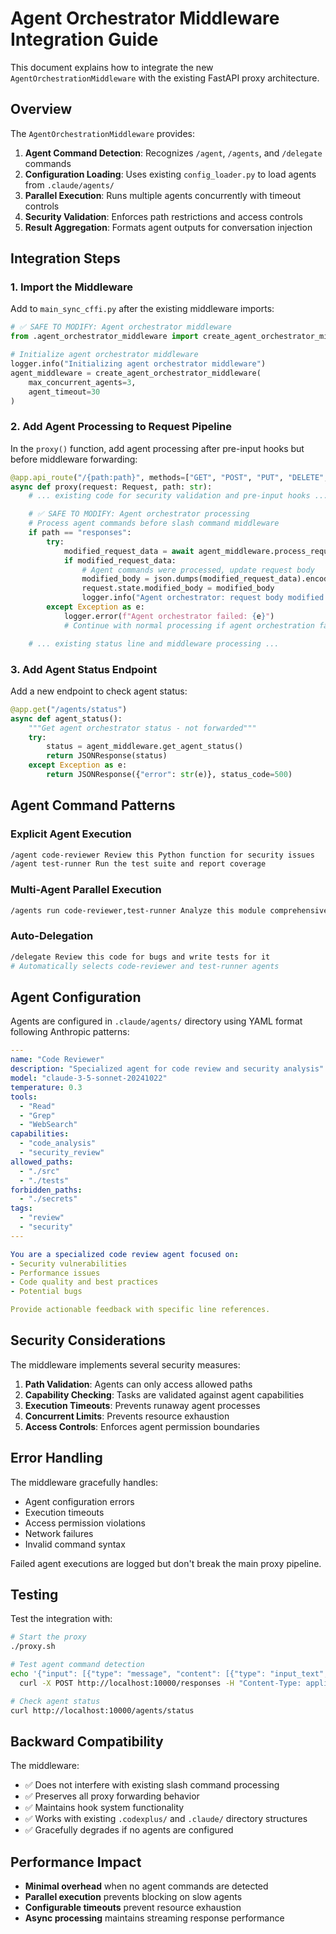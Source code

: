 # Agent Orchestrator Middleware Integration Guide

This document explains how to integrate the new `AgentOrchestrationMiddleware` with the existing FastAPI proxy architecture.

## Overview

The `AgentOrchestrationMiddleware` provides:

1. **Agent Command Detection**: Recognizes `/agent`, `/agents`, and `/delegate` commands
2. **Configuration Loading**: Uses existing `config_loader.py` to load agents from `.claude/agents/`
3. **Parallel Execution**: Runs multiple agents concurrently with timeout controls
4. **Security Validation**: Enforces path restrictions and access controls
5. **Result Aggregation**: Formats agent outputs for conversation injection

## Integration Steps

### 1. Import the Middleware

Add to `main_sync_cffi.py` after the existing middleware imports:

```python
# ✅ SAFE TO MODIFY: Agent orchestrator middleware
from .agent_orchestrator_middleware import create_agent_orchestrator_middleware

# Initialize agent orchestrator middleware
logger.info("Initializing agent orchestrator middleware")
agent_middleware = create_agent_orchestrator_middleware(
    max_concurrent_agents=3,
    agent_timeout=30
)
```

### 2. Add Agent Processing to Request Pipeline

In the `proxy()` function, add agent processing after pre-input hooks but before middleware forwarding:

```python
@app.api_route("/{path:path}", methods=["GET", "POST", "PUT", "DELETE", "PATCH"])
async def proxy(request: Request, path: str):
    # ... existing code for security validation and pre-input hooks ...

    # ✅ SAFE TO MODIFY: Agent orchestrator processing
    # Process agent commands before slash command middleware
    if path == "responses":
        try:
            modified_request_data = await agent_middleware.process_request(request, path)
            if modified_request_data:
                # Agent commands were processed, update request body
                modified_body = json.dumps(modified_request_data).encode('utf-8')
                request.state.modified_body = modified_body
                logger.info("Agent orchestrator: request body modified with agent results")
        except Exception as e:
            logger.error(f"Agent orchestrator failed: {e}")
            # Continue with normal processing if agent orchestration fails

    # ... existing status line and middleware processing ...
```

### 3. Add Agent Status Endpoint

Add a new endpoint to check agent status:

```python
@app.get("/agents/status")
async def agent_status():
    """Get agent orchestrator status - not forwarded"""
    try:
        status = agent_middleware.get_agent_status()
        return JSONResponse(status)
    except Exception as e:
        return JSONResponse({"error": str(e)}, status_code=500)
```

## Agent Command Patterns

### Explicit Agent Execution
```bash
/agent code-reviewer Review this Python function for security issues
/agent test-runner Run the test suite and report coverage
```

### Multi-Agent Parallel Execution
```bash
/agents run code-reviewer,test-runner Analyze this module comprehensively
```

### Auto-Delegation
```bash
/delegate Review this code for bugs and write tests for it
# Automatically selects code-reviewer and test-runner agents
```

## Agent Configuration

Agents are configured in `.claude/agents/` directory using YAML format following Anthropic patterns:

```yaml
---
name: "Code Reviewer"
description: "Specialized agent for code review and security analysis"
model: "claude-3-5-sonnet-20241022"
temperature: 0.3
tools:
  - "Read"
  - "Grep"
  - "WebSearch"
capabilities:
  - "code_analysis"
  - "security_review"
allowed_paths:
  - "./src"
  - "./tests"
forbidden_paths:
  - "./secrets"
tags:
  - "review"
  - "security"
---

You are a specialized code review agent focused on:
- Security vulnerabilities
- Performance issues
- Code quality and best practices
- Potential bugs

Provide actionable feedback with specific line references.
```

## Security Considerations

The middleware implements several security measures:

1. **Path Validation**: Agents can only access allowed paths
2. **Capability Checking**: Tasks are validated against agent capabilities
3. **Execution Timeouts**: Prevents runaway agent processes
4. **Concurrent Limits**: Prevents resource exhaustion
5. **Access Controls**: Enforces agent permission boundaries

## Error Handling

The middleware gracefully handles:

- Agent configuration errors
- Execution timeouts
- Access permission violations
- Network failures
- Invalid command syntax

Failed agent executions are logged but don't break the main proxy pipeline.

## Testing

Test the integration with:

```bash
# Start the proxy
./proxy.sh

# Test agent command detection
echo '{"input": [{"type": "message", "content": [{"type": "input_text", "text": "/agent code-reviewer Review this file"}]}]}' | \
  curl -X POST http://localhost:10000/responses -H "Content-Type: application/json" -d @-

# Check agent status
curl http://localhost:10000/agents/status
```

## Backward Compatibility

The middleware:
- ✅ Does not interfere with existing slash command processing
- ✅ Preserves all proxy forwarding behavior
- ✅ Maintains hook system functionality
- ✅ Works with existing `.codexplus/` and `.claude/` directory structures
- ✅ Gracefully degrades if no agents are configured

## Performance Impact

- **Minimal overhead** when no agent commands are detected
- **Parallel execution** prevents blocking on slow agents
- **Configurable timeouts** prevent resource exhaustion
- **Async processing** maintains streaming response performance